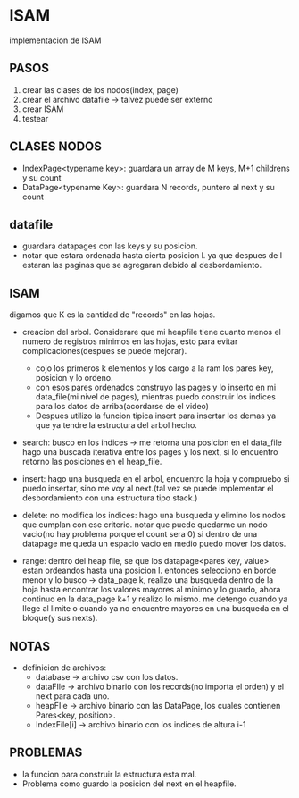 # ISAM
implementacion de ISAM


## PASOS
1. crear las clases de los nodos(index, page)
2. crear el archivo datafile -> talvez puede ser externo
3. crear ISAM
4. testear




## CLASES NODOS
- IndexPage\<typename key>: guardara un array de M keys, M+1 childrens y su count
- DataPage\<typename Key>: guardara N records, puntero al next y su count


## datafile
- guardara datapages con las keys y su posicion. 
- notar que estara ordenada hasta cierta posicion l. ya que despues de l estaran las paginas que se agregaran debido al desbordamiento.

## ISAM
digamos que K es la cantidad de "records" en las hojas.
- creacion del arbol. Considerare que mi heapfile tiene cuanto menos el numero de registros minimos en las hojas, esto para evitar complicaciones(despues se puede mejorar).
    - cojo los primeros k elementos y los cargo a la ram los pares key, posicion y lo ordeno. 
    - con esos pares ordenados construyo las pages y lo inserto en mi data_file(mi nivel de pages), mientras puedo construir los indices para los datos de arriba(acordarse de el video)
    - Despues utilizo la funcion tipica insert para insertar los demas ya que ya tendre la estructura del arbol hecho.

- search: busco en los indices -> me retorna una posicion en el data_file hago una buscada iterativa entre los pages y los next, si lo encuentro retorno las posiciones en el heap_file.
- insert: hago una busqueda en el arbol, encuentro la hoja y compruebo si puedo insertar, sino me voy al next.(tal vez se puede implementar el desbordamiento con una estructura tipo stack.)
- delete: no modifica los indices: hago una busqueda y elimino los nodos que cumplan con ese criterio. notar que puede quedarme un nodo vacio(no hay problema porque el count sera 0) si dentro de una datapage me queda un espacio vacio en medio puedo mover los datos.
- range: dentro del heap file, se que los datapage\<pares key, value> estan ordeandos hasta una posicion l. entonces selecciono en borde menor y lo busco -> data_page k, realizo una busqueda dentro de la hoja hasta encontrar los valores mayores al minimo y lo guardo, ahora continuo en la data_page k+1 y realizo lo mismo. me detengo cuando ya llege al limite o cuando ya no encuentre mayores en una busqueda en el bloque(y sus nexts).



## NOTAS
- definicion de archivos:
    - database -> archivo csv con los datos.
    - dataFIle -> archivo binario con los records(no importa el orden) y el next para cada uno.
    - heapFIle -> archivo binario con las DataPage, los cuales contienen Pares\<key, position>.
    - IndexFile[i] -> archivo binario con los indices de altura i-1


## PROBLEMAS
- la funcion para construir la estructura esta mal.
- Problema como guardo la posicion del next en el heapfile.


